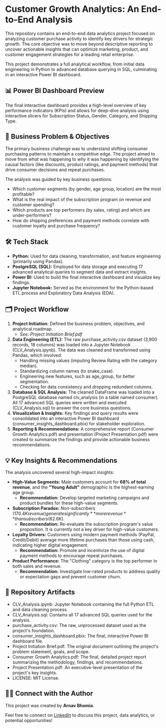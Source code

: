 # **Customer Growth Analytics: An End-to-End Analysis**

This repository contains an end-to-end data analytics project focused on analyzing customer purchase activity to identify key drivers for strategic growth. The core objective was to move beyond descriptive reporting to uncover actionable insights that can optimize marketing, product, and customer engagement strategies for a leading retail enterprise.

This project demonstrates a full analytical workflow, from initial data engineering in Python to advanced database querying in SQL, culminating in an interactive Power BI dashboard.

## **📊 Power BI Dashboard Preview**

The final interactive dashboard provides a high-level overview of key performance indicators (KPIs) and allows for deep-dive analysis using interactive slicers for Subscription Status, Gender, Category, and Shipping Type.

## **🎯 Business Problem & Objectives**

The primary business challenge was to understand shifting consumer purchasing patterns to maintain a competitive edge. The project aimed to move from *what* was happening to *why* it was happening by identifying the causal factors (like discounts, product ratings, and payment methods) that drive consumer decisions and repeat purchases.

The analysis was guided by key business questions:

* Which customer segments (by gender, age group, location) are the most profitable?  
* What is the real impact of the subscription program on revenue and customer spending?  
* Which products are top performers (by sales, rating) and which are under-performers?  
* How do shipping preferences and payment methods correlate with customer loyalty and purchase frequency?

## **🛠️ Tech Stack**

* **Python:** Used for data cleaning, transformation, and feature engineering (primarily using Pandas).  
* **PostgreSQL (SQL):** Employed for data storage and executing 17 advanced analytical queries to segment data and extract insights.  
* **Power BI:** Used to build the final interactive dashboard and visualize key findings.  
* **Jupyter Notebook:** Served as the environment for the Python-based ETL process and Exploratory Data Analysis (EDA).

## **🗂️ Project Workflow**

1. **Project Initiation:** Defined the business problem, objectives, and analytical roadmap.  
   * *See: Project Initiation Brief.pdf*  
2. **Data Engineering (ETL):** The raw purchase\_activity.csv dataset (3,900 records, 18 columns) was loaded into a Jupyter Notebook (CLV\_Analysis.ipynb). The data was cleaned and transformed using Pandas, which involved:  
   * Handling missing values (imputing Review Rating with the category median).  
   * Standardizing column names (to snake\_case).  
   * Engineering new features, such as age\_group, for better segmentation.  
   * Checking for data consistency and dropping redundant columns.  
3. **Database & SQL Analysis:** The cleaned DataFrame was loaded into a PostgreSQL database named clv\_analysis (in a table named consumer). All 17 advanced SQL queries were written and executed (CLV\_Analysis.sql) to answer the core business questions.  
4. **Visualization & Insights:** Key findings and query results were consolidated into an interactive Power BI dashboard (consumer\_insights\_dashboard.pbix) for stakeholder exploration.  
5. **Reporting & Recommendations:** A comprehensive report (Consumer Growth Analytics.pdf) and presentation (Project Presentation.pdf) were created to summarize the findings and provide actionable business recommendations.

## **💡 Key Insights & Recommendations**

The analysis uncovered several high-impact insights:

* **High-Value Segments:** Male customers account for **68% of total revenue**, and the **"Young Adult"** demographic is the highest-earning age group.  
  * **Recommendation:** Develop targeted marketing campaigns and product bundles for these high-value segments.  
* **Subscription Paradox:** Non-subscribers ($170.4K revenue) generate significantly **more revenue** than subscribers ($62.6K).  
  * **Recommendation:** Re-evaluate the subscription program's value proposition. It is currently not a key driver for high-value customers.  
* **Loyalty Drivers:** Customers using modern payment methods (PayPal, Credit/Debit) average more lifetime purchases than those using cash, indicating higher digital engagement.  
  * **Recommendation:** Promote and incentivize the use of digital payment methods to encourage repeat purchases.  
* **Product Performance:** The "Clothing" category is the top performer in both sales and revenue.  
  * **Recommendation:** Investigate low-rated products to address quality or expectation gaps and prevent customer churn.

## **📂 Repository Artifacts**

* CLV\_Analysis.ipynb: Jupyter Notebook containing the full Python ETL and data cleaning process.  
* CLV\_Analysis.sql: Contains all 17 advanced SQL queries used for the analysis.  
* purchase\_activity.csv: The raw, unprocessed dataset used as the project's foundation.  
* consumer\_insights\_dashboard.pbix: The final, interactive Power BI dashboard file.  
* Project Initiation Brief.pdf: The original document outlining the project's problem statement, goals, and scope.  
* Consumer Growth Analytics.pdf: The final, detailed project report summarizing the methodology, findings, and recommendations.  
* Project Presentation.pdf: An executive-level presentation of the project's key insights.  
* LICENSE: MIT License.

## **👨‍💻 Connect with the Author**

This project was created by **Arnav Bhomia**.

Feel free to connect on [LinkedIn](http://www.linkedin.com/in/arnavbhomia) to discuss this project, data analytics, or potential opportunities\!
